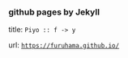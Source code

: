 ### github pages by Jekyll

title: `Piyo :: f -> y`

url: [`https://furuhama.github.io/`](https://furuhama.github.io/)
